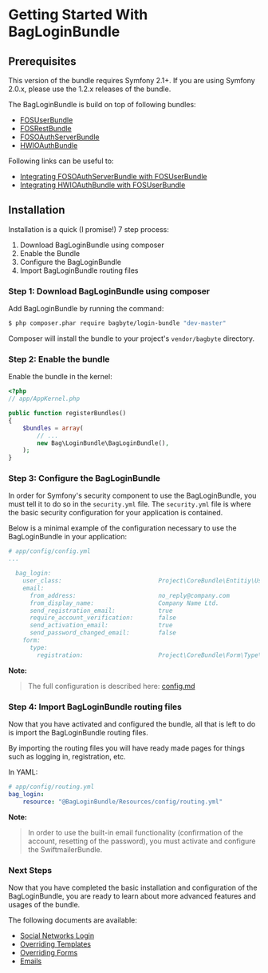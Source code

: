Getting Started With BagLoginBundle
==================================

## Prerequisites

This version of the bundle requires Symfony 2.1+. If you are using Symfony
2.0.x, please use the 1.2.x releases of the bundle.

The BagLoginBundle is build on top of following bundles:

 - [FOSUserBundle](https://github.com/FriendsOfSymfony/FOSUserBundle)
 - [FOSRestBundle](https://github.com/FriendsOfSymfony/FOSRestBundle)
 - [FOSOAuthServerBundle](https://github.com/FriendsOfSymfony/FOSOAuthServerBundle)
 - [HWIOAuthBundle](https://github.com/hwi/HWIOAuthBundle)

Following links can be useful to:
 - [Integrating FOSOAuthServerBundle with FOSUserBundle](http://blog.tankist.de/blog/2013/07/16/oauth2-explained-part-1-principles-and-terminology/)
 - [Integrating HWIOAuthBundle with FOSUserBundle](https://gist.github.com/danvbe/4476697)

## Installation

Installation is a quick (I promise!) 7 step process:

1. Download BagLoginBundle using composer
2. Enable the Bundle
3. Configure the BagLoginBundle
4. Import BagLoginBundle routing files

### Step 1: Download BagLoginBundle using composer

Add BagLoginBundle by running the command:

``` bash
$ php composer.phar require bagbyte/login-bundle "dev-master"
```

Composer will install the bundle to your project's `vendor/bagbyte` directory.

### Step 2: Enable the bundle

Enable the bundle in the kernel:

``` php
<?php
// app/AppKernel.php

public function registerBundles()
{
    $bundles = array(
        // ...
        new Bag\LoginBundle\BagLoginBundle(),
    );
}
```

### Step 3: Configure the BagLoginBundle

In order for Symfony's security component to use the BagLoginBundle, you must
tell it to do so in the `security.yml` file. The `security.yml` file is where the
basic security configuration for your application is contained.

Below is a minimal example of the configuration necessary to use the BagLoginBundle
in your application:

``` yaml
# app/config/config.yml
...

  bag_login:
    user_class:                           Project\CoreBundle\Entitiy\User # Your User class full path
    email:
      from_address:                       no_reply@company.com            # email address used as sender in emails
      from_display_name:                  Company Name Ltd.               # email name to display as sender in emails
      send_registration_email:            true                            # true|false, if true, after a new registration the user is notified with an email
      require_account_verification:       false                           # true|false, if true, after a new registration the account will not be active, a link will be sent in the registration email, the user has to click on it in order to activate the account
      send_activation_email:              true                            # true|false, if true, after the activation of the account, an email is sent to the user
      send_password_changed_email:        false                           # true|false, if true, after the user change his password, an email is sent to the user
    form:
      type:
        registration:                     Project\CoreBundle\Form\Type\RegistrationType  # registration form type full path
```

**Note:**

> The full configuration is described here: [config.md](https://github.com/bagbyte/BagLoginBundle/blob/master/Resources/doc/config.md)

### Step 4: Import BagLoginBundle routing files

Now that you have activated and configured the bundle, all that is left to do is
import the BagLoginBundle routing files.

By importing the routing files you will have ready made pages for things such as
logging in, registration, etc.

In YAML:

``` yaml
# app/config/routing.yml
bag_login:
    resource: "@BagLoginBundle/Resources/config/routing.yml"
```

**Note:**

> In order to use the built-in email functionality (confirmation of the account,
> resetting of the password), you must activate and configure the SwiftmailerBundle.

### Next Steps

Now that you have completed the basic installation and configuration of the
BagLoginBundle, you are ready to learn about more advanced features and usages
of the bundle.

The following documents are available:

- [Social Networks Login](social_login.md)
- [Overriding Templates](overriding_templates.md)
- [Overriding Forms](overriding_forms.md)
- [Emails](emails.md)
